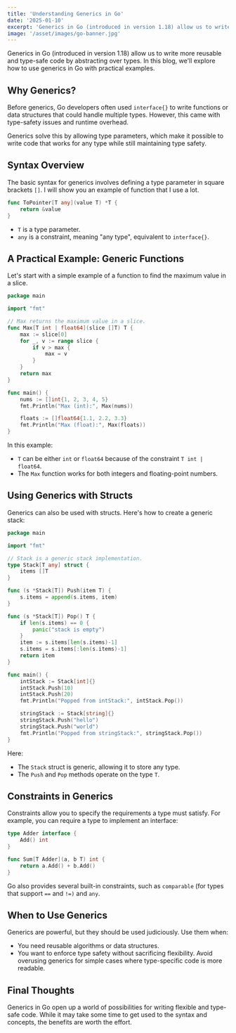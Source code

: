 ```yaml
---
title: 'Understanding Generics in Go'
date: '2025-01-10'
excerpt: 'Generics in Go (introduced in version 1.18) allow us to write more reusable and type-safe code by abstracting over types.'
image: '/asset/images/go-banner.jpg'
---
```


Generics in Go (introduced in version 1.18) allow us to write more reusable and type-safe code by abstracting over types. In this blog, we'll explore how to use generics in Go with practical examples.

## Why Generics?
Before generics, Go developers often used `interface{}` to write functions or data structures that could handle multiple types. However, this came with type-safety issues and runtime overhead.

Generics solve this by allowing type parameters, which make it possible to write code that works for any type while still maintaining type safety.

## Syntax Overview

The basic syntax for generics involves defining a type parameter in square brackets `[]`. I will show you an example of function that I use a lot.

```go
func ToPointer[T any](value T) *T {
    return &value
}
```

- `T` is a type parameter.
- `any` is a constraint, meaning "any type", equivalent to `interface{}`.


## A Practical Example: Generic Functions

Let's start with a simple example of a function to find the maximum value in a slice.

```go
package main

import "fmt"

// Max returns the maximum value in a slice.
func Max[T int | float64](slice []T) T {
    max := slice[0]
    for _, v := range slice {
        if v > max {
            max = v
        }
    }
    return max
}

func main() {
    nums := []int{1, 2, 3, 4, 5}
    fmt.Println("Max (int):", Max(nums))

    floats := []float64{1.1, 2.2, 3.3}
    fmt.Println("Max (float):", Max(floats))
}

```

In this example:
- `T` can be either `int` or `float64` because of the constraint `T int | float64`.
- The `Max` function works for both integers and floating-point numbers.


## Using Generics with Structs
Generics can also be used with structs. Here's how to create a generic stack:

```go
package main

import "fmt"

// Stack is a generic stack implementation.
type Stack[T any] struct {
    items []T
}

func (s *Stack[T]) Push(item T) {
    s.items = append(s.items, item)
}

func (s *Stack[T]) Pop() T {
    if len(s.items) == 0 {
        panic("stack is empty")
    }
    item := s.items[len(s.items)-1]
    s.items = s.items[:len(s.items)-1]
    return item
}

func main() {
    intStack := Stack[int]{}
    intStack.Push(10)
    intStack.Push(20)
    fmt.Println("Popped from intStack:", intStack.Pop())

    stringStack := Stack[string]{}
    stringStack.Push("hello")
    stringStack.Push("world")
    fmt.Println("Popped from stringStack:", stringStack.Pop())
}
```

Here:
- The `Stack` struct is generic, allowing it to store any type.
- The `Push` and `Pop` methods operate on the type `T`.


## Constraints in Generics
Constraints allow you to specify the requirements a type must satisfy. For example, you can require a type to implement an interface:

```go
type Adder interface {
    Add() int
}

func Sum[T Adder](a, b T) int {
    return a.Add() + b.Add()
}
```

Go also provides several built-in constraints, such as `comparable` (for types that support `==` and `!=)` and `any`.


## When to Use Generics

Generics are powerful, but they should be used judiciously. Use them when:
- You need reusable algorithms or data structures.
- You want to enforce type safety without sacrificing flexibility.
Avoid overusing generics for simple cases where type-specific code is more readable.


## Final Thoughts
Generics in Go open up a world of possibilities for writing flexible and type-safe code. While it may take some time to get used to the syntax and concepts, the benefits are worth the effort.
